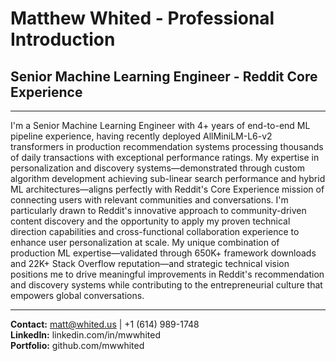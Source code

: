 # Matthew Whited - Professional Introduction
## Senior Machine Learning Engineer - Reddit Core Experience

---

I'm a Senior Machine Learning Engineer with 4+ years of end-to-end ML pipeline experience, having recently deployed AllMiniLM-L6-v2 transformers in production recommendation systems processing thousands of daily transactions with exceptional performance ratings. My expertise in personalization and discovery systems—demonstrated through custom algorithm development achieving sub-linear search performance and hybrid ML architectures—aligns perfectly with Reddit's Core Experience mission of connecting users with relevant communities and conversations. I'm particularly drawn to Reddit's innovative approach to community-driven content discovery and the opportunity to apply my proven technical direction capabilities and cross-functional collaboration experience to enhance user personalization at scale. My unique combination of production ML expertise—validated through 650K+ framework downloads and 22K+ Stack Overflow reputation—and strategic technical vision positions me to drive meaningful improvements in Reddit's recommendation and discovery systems while contributing to the entrepreneurial culture that empowers global conversations.

---

**Contact:** matt@whited.us | +1 (614) 989-1748  
**LinkedIn:** linkedin.com/in/mwwhited  
**Portfolio:** github.com/mwwhited
